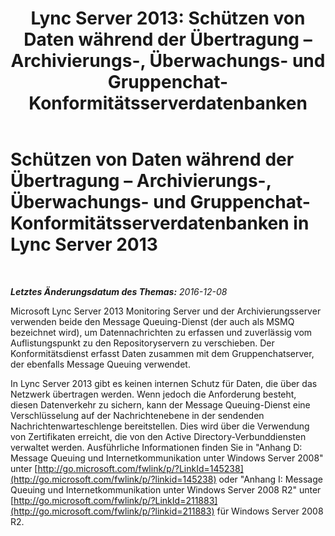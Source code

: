 ﻿---
title: 'Lync Server 2013: Schützen von Daten während der Übertragung – Archivierungs-, Überwachungs- und Gruppenchat-Konformitätsserverdatenbanken'
TOCTitle: Schützen von Daten während der Übertragung – Archivierungs-, Überwachungs- und Gruppenchat-Konformitätsserverdatenbanken in Lync Server 2013
ms:assetid: ea219705-1015-43a7-890b-e7e67b451e7c
ms:mtpsurl: https://technet.microsoft.com/de-de/library/Dn518336(v=OCS.15)
ms:contentKeyID: 60476350
ms.date: 12/10/2016
mtps_version: v=OCS.15
ms.translationtype: HT
---

# Schützen von Daten während der Übertragung – Archivierungs-, Überwachungs- und Gruppenchat-Konformitätsserverdatenbanken in Lync Server 2013

 

_**Letztes Änderungsdatum des Themas:** 2016-12-08_

Microsoft Lync Server 2013 Monitoring Server und der Archivierungsserver verwenden beide den Message Queuing-Dienst (der auch als MSMQ bezeichnet wird), um Datennachrichten zu erfassen und zuverlässig vom Auflistungspunkt zu den Repositoryservern zu verschieben. Der Konformitätsdienst erfasst Daten zusammen mit dem Gruppenchatserver, der ebenfalls Message Queuing verwendet.

In Lync Server 2013 gibt es keinen internen Schutz für Daten, die über das Netzwerk übertragen werden. Wenn jedoch die Anforderung besteht, diesen Datenverkehr zu sichern, kann der Message Queuing-Dienst eine Verschlüsselung auf der Nachrichtenebene in der sendenden Nachrichtenwarteschlenge bereitstellen. Dies wird über die Verwendung von Zertifikaten erreicht, die von den Active Directory-Verbunddiensten verwaltet werden. Ausführliche Informationen finden Sie in "Anhang D: Message Queuing und Internetkommunikation unter Windows Server 2008" unter [http://go.microsoft.com/fwlink/p/?LinkId=145238](http://go.microsoft.com/fwlink/p/?linkid=145238) oder "Anhang I: Message Queuing und Internetkommunikation unter Windows Server 2008 R2" unter [http://go.microsoft.com/fwlink/p/?LinkId=211883](http://go.microsoft.com/fwlink/p/?linkid=211883) für Windows Server 2008 R2.

